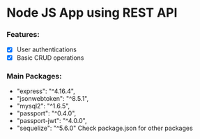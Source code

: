 #   Node JS App using REST API

### Features: 
- [x] User authentications
- [x] Basic CRUD operations

### Main Packages:
* "express": "^4.16.4",
* "jsonwebtoken": "^8.5.1",
* "mysql2": "^1.6.5",
* "passport": "^0.4.0",
* "passport-jwt": "^4.0.0",
* "sequelize": "^5.6.0"
Check package.json for other packages   

